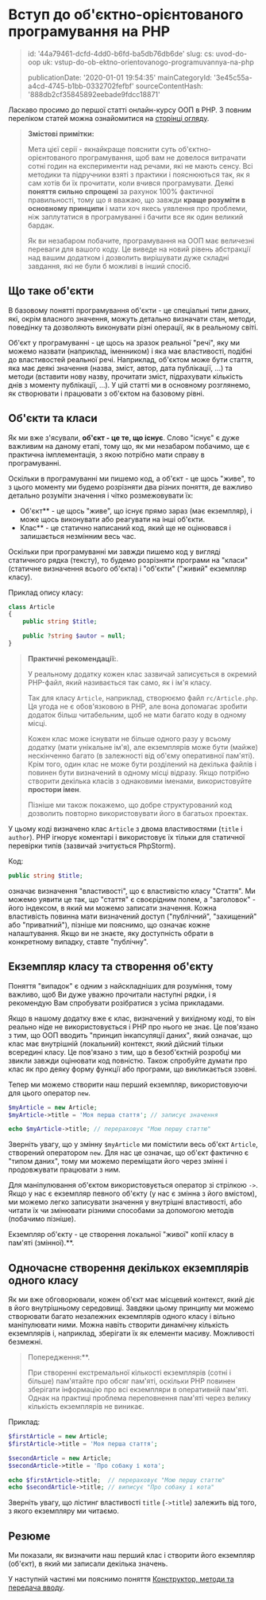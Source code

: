 Вступ до об'єктно-орієнтованого програмування на PHP
====================================================

> id: '44a79461-dcfd-4dd0-b6fd-ba5db76db6de'
> slug:
> 	cs: uvod-do-oop
> 	uk: vstup-do-ob-ektno-orientovanogo-programuvannya-na-php
> 
> publicationDate: '2020-01-01 19:54:35'
> mainCategoryId: '3e45c55a-a4cd-4745-b1bb-0332702fefbf'
> sourceContentHash: '888db2cf35845892eebade9fdcc18871'

Ласкаво просимо до першої статті онлайн-курсу ООП в PHP. З повним переліком статей можна ознайомитися на <a href="/oop">сторінці огляду</a>.

> **Змістові примітки:**
>
> Мета цієї серії - якнайкраще пояснити суть об'єктно-орієнтованого програмування, щоб вам не довелося витрачати сотні годин на експерименти над речами, які не мають сенсу. Всі методики та підручники взяті з практики і пояснюються так, як я сам хотів би їх прочитати, коли вчився програмувати. Деякі **поняття сильно спрощені** за рахунок 100% фактичної правильності, тому що я вважаю, що завжди **краще розуміти в основному принципи** і мати хоч якесь уявлення про проблеми, ніж заплутатися в програмуванні і бачити все як один великий бардак.
>
> Як ви незабаром побачите, програмування на ООП має величезні переваги для вашого коду. Це виведе на новий рівень абстракції над вашим додатком і дозволить вирішувати дуже складні завдання, які не були б можливі в інший спосіб.

Що таке об'єкти
------------------

В базовому понятті програмування об'єкти - це спеціальні типи даних, які, окрім власного значення, можуть детально визначати стан, методи, поведінку та дозволяють виконувати різні операції, як в реальному світі.

Об'єкт у програмуванні - це щось на зразок реальної "речі", яку ми можемо назвати (наприклад, іменником) і яка має властивості, подібні до властивостей реальної речі. Наприклад, об'єктом може бути стаття, яка має деякі значення (назва, зміст, автор, дата публікації, ...) та методи (вставити нову назву, прочитати зміст, підрахувати кількість днів з моменту публікації, ...). У цій статті ми в основному розглянемо, як створювати і працювати з об'єктом на базовому рівні.

Об'єкти та класи
---------------

Як ми вже з'ясували, **об'єкт - це те, що існує**. Слово "існує" є дуже важливим на даному етапі, тому що, як ми незабаром побачимо, ще є практична імплементація, з якою потрібно мати справу в програмуванні.

Оскільки в програмуванні ми пишемо код, а об'єкт - це щось "живе", то з цього моменту ми будемо розрізняти два різних поняття, де важливо детально розуміти значення і чітко розмежовувати їх:

- Об'єкт** - це щось "живе", що існує прямо зараз (має екземпляр), і може щось виконувати або реагувати на інші об'єкти.
- Клас** - це статично написаний код, який ще не оцінювався і залишається незмінним весь час.

Оскільки при програмуванні ми завжди пишемо код у вигляді статичного рядка (тексту), то будемо розрізняти програми на "класи" (статичне визначення всього об'єкта) і "об'єкти" ("живий" екземпляр класу).

Приклад опису класу:

```php
class Article
{
    public string $title;

    public ?string $autor = null;
}
```

> **Практичні рекомендації:**.
>
> У реальному додатку кожен клас зазвичай записується в окремий PHP-файл, який називається так само, як і ім'я класу.
>
> Так для класу `Article`, наприклад, створюємо файл `rc/Article.php`. Ця угода не є обов'язковою в PHP, але вона допомагає зробити додаток більш читабельним, щоб не мати багато коду в одному місці.
>
> Кожен клас може існувати не більше одного разу у всьому додатку (мати унікальне ім'я), але екземплярів може бути (майже) нескінченно багато (в залежності від об'єму оперативної пам'яті). Крім того, один клас не може бути розділений на декілька файлів і повинен бути визначений в одному місці відразу. Якщо потрібно створити декілька класів з однаковими іменами, використовуйте **простори імен**.
>
> Пізніше ми також покажемо, що добре структурований код дозволить повторно використовувати його в багатьох проектах.

У цьому коді визначено клас `Article` з двома властивостями (`title` і `author`). PHP ігнорує коментарі і використовує їх тільки для статичної перевірки типів (зазвичай зчитується PhpStorm).

Код:

```php
public string $title;
```

означає визначення "властивості", що є властивістю класу "Стаття". Ми можемо уявити це так, що "стаття" є своєрідним полем, а "заголовок" - його індексом, в який ми можемо записати значення. Кожна властивість повинна мати визначений доступ ("публічний", "захищений" або "приватний"), пізніше ми пояснимо, що означає кожне налаштування. Якщо ви не знаєте, яку доступність обрати в конкретному випадку, ставте "публічну".

Екземпляр класу та створення об'єкту
----------------------------------

Поняття "випадок" є одним з найскладніших для розуміння, тому важливо, щоб Ви дуже уважно прочитали наступні рядки, і я рекомендую Вам спробувати розібратися з усіма прикладами.

Якщо в нашому додатку вже є клас, визначений у вихідному коді, то він реально ніде не використовується і PHP про нього не знає. Це пов'язано з тим, що ООП вводить "принцип інкапсуляції даних", який означає, що клас має внутрішній (локальний) контекст, який дійсний тільки всередині класу. Це пов'язано з тим, що в безоб'єктній розробці ми звикли завжди оцінювати код повністю. Також спробуйте думати про клас як про деяку форму функції або програми, що викликається ззовні.

Тепер ми можемо створити наш перший екземпляр, використовуючи для цього оператор `new`.

```php
$myArticle = new Article;
$myArticle->title = 'Моя перша стаття'; // записує значення

echo $myArticle->title; // перераховує "Мою першу статтю"
```

Зверніть увагу, що у змінну `$myArticle` ми помістили весь об'єкт `Article`, створений оператором `new`. Для нас це означає, що об'єкт фактично є "типом даних", тому ми можемо переміщати його через змінні і продовжувати працювати з ним.

Для маніпулювання об'єктом використовується оператор зі стрілкою `->`. Якщо у нас є екземпляр певного об'єкту (у нас є змінна з його вмістом), ми можемо легко записувати значення у внутрішні властивості, або читати їх чи змінювати різними способами за допомогою методів (побачимо пізніше).

Екземпляр об'єкту - це створення локальної "живої" копії класу в пам'яті (змінної).**.

Одночасне створення декількох екземплярів одного класу
---------------------------------------------

Як ми вже обговорювали, кожен об'єкт має місцевий контекст, який діє в його внутрішньому середовищі. Завдяки цьому принципу ми можемо створювати багато незалежних екземплярів одного класу і вільно маніпулювати ними. Можна навіть створити динамічну кількість екземплярів і, наприклад, зберігати їх як елементи масиву. Можливості безмежні.

> Попередження:**.
>
> При створенні екстремальної кількості екземплярів (сотні і більше) пам'ятайте про обсяг пам'яті, оскільки PHP повинен зберігати інформацію про всі екземпляри в оперативній пам'яті. Однак на практиці проблема переповнення пам'яті через велику кількість екземплярів не виникає.

Приклад:

```php
$firstArticle = new Article;
$firstArticle->title = 'Моя перша стаття';

$secondArticle = new Article;
$secondArticle->title = 'Про собаку і кота';

echo $firstArticle->title;  // перераховує "Мою першу статтю"
echo $secondArticle->title; // виписує "Про собаку і кота"
```

Зверніть увагу, що лістинг властивості `title` (`->title`) залежить від того, з якого екземпляру ми читаємо.

Резюме
-------

Ми показали, як визначити наш перший клас і створити його екземпляр (об'єкт), в який ми записали декілька значень.

У наступній частині ми пояснимо поняття <a href="/methods-and-passing-input">Конструктор, методи та передача вводу</a>.

